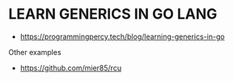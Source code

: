 # LEARN GENERICS IN GO LANG

- https://programmingpercy.tech/blog/learning-generics-in-go

Other examples
- https://github.com/mier85/rcu

